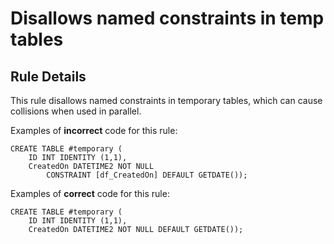 # Disallows named constraints in temp tables

## Rule Details

This rule disallows named constraints in temporary tables, which can cause collisions when used in parallel.

Examples of **incorrect** code for this rule:

```tsql
CREATE TABLE #temporary (
    ID INT IDENTITY (1,1),
    CreatedOn DATETIME2 NOT NULL
        CONSTRAINT [df_CreatedOn] DEFAULT GETDATE());
```

Examples of **correct** code for this rule:

```tsql
CREATE TABLE #temporary (
    ID INT IDENTITY (1,1),
    CreatedOn DATETIME2 NOT NULL DEFAULT GETDATE());
```
